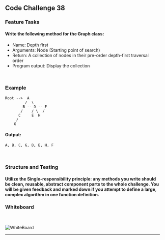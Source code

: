 

## Code Challenge 38

### Feature Tasks
#### Write the following method for the Graph class:

- Name: Depth first
- Arguments: Node (Starting point of search)
- Return: A collection of nodes in their pre-order depth-first traversal order
- Program output: Display the collection

<br>

### Example
```
Root -->  A 
         /  \ 
        B -- D -- F
       /    / \  /
      C     E  H
     /
    G
```

#### Output: 
```
A, B, C, G, D, E, H, F
```

<br>

### Structure and Testing
#### Utilize the Single-responsibility principle: any methods you write should be clean, reusable, abstract component parts to the whole challenge. You will be given feedback and marked down if you attempt to define a large, complex algorithm in one function definition.

### Whiteboard
<br>

![WhiteBoard](./Assets/graph_depthFirstWhiteBoard.png)
<br>

---
<br>